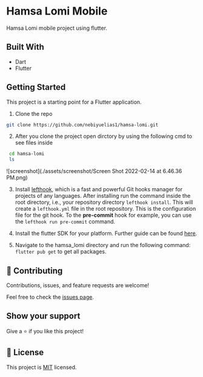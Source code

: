 # Hamsa Lomi Mobile

Hamsa Lomi mobile project using flutter.

## Built With

- Dart
- Flutter

## Getting Started

This project is a starting point for a Flutter application.

1. Clone the repo

```sh
git clone https://github.com/nebiyuelias1/hamsa-lomi.git
```

2. After you clone the project open dirctory by using the following cmd to see files inside

```sh
 cd hamsa-lomi
 ls
```
![screenshot](./assets/screenshot/Screen Shot 2022-02-14 at 6.46.36 PM.png)



3. Install [lefthook](https://github.com/evilmartians/lefthook/blob/master/docs/other.md),
   which is a fast and powerful Git hooks manager for projects of any languages. After installing
   run the command inside the root directory, i.e., your repository directory `lefthook install`.
   This will create a `lefthook.yml` file in the root repository. This is the configuration file for
   the git hook. To the **pre-commit** hook for example, you can use the `lefthook run pre-commit`
   command.

4. Install the flutter SDK for your platform. Further guide can be found
   [here](https://flutter.dev/docs/get-started/install).

5. Navigate to the hamsa_lomi directory and run the following command:
   `flutter pub get` to get all packages.

## 🤝 Contributing

Contributions, issues, and feature requests are welcome!

Feel free to check the [issues page](../../issues/).

## Show your support

Give a ⭐️ if you like this project!

## 📝 License

This project is [MIT](./MIT.md) licensed.
